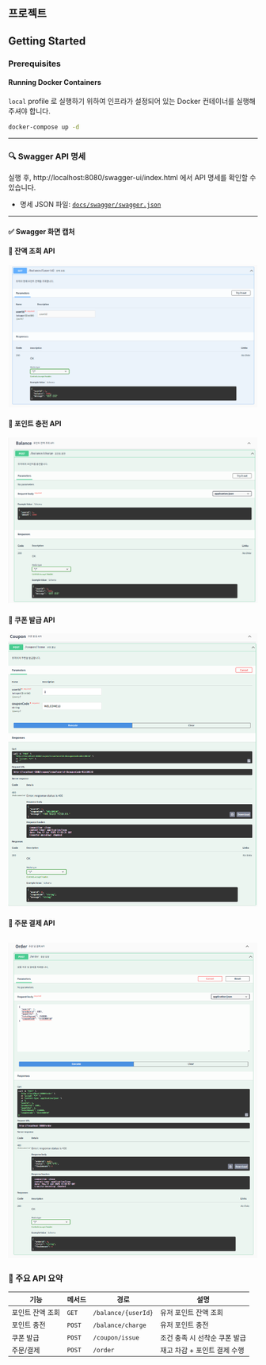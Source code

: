 ## 프로젝트

## Getting Started

### Prerequisites

#### Running Docker Containers

`local` profile 로 실행하기 위하여 인프라가 설정되어 있는 Docker 컨테이너를 실행해주셔야 합니다.

```bash
docker-compose up -d
```
---

### 🔍 Swagger API 명세

실행 후, http://localhost:8080/swagger-ui/index.html 에서 API 명세를 확인할 수 있습니다.

- 명세 JSON 파일: [`docs/swagger/swagger.json`](./docs/swagger/swagger.json)

---
#### ✅ Swagger  화면 캡처

#### 🔹 잔액 조회 API
![잔액 조회](docs/swagger/잔액조회.png)

#### 🔹 포인트 충전 API
![포인트 충전](docs/swagger/포인트충전.png)

#### 🔹 쿠폰 발급 API
![쿠폰 발급](docs/swagger/쿠폰발급.png)

#### 🔹 주문 결제 API
![주문 결제](docs/swagger/주문결제.png)
---

### 📌 주요 API 요약

| 기능             | 메서드 | 경로                  | 설명                         |
|------------------|--------|------------------------|------------------------------|
| 포인트 잔액 조회 | `GET`  | `/balance/{userId}`    | 유저 포인트 잔액 조회       |
| 포인트 충전      | `POST` | `/balance/charge`      | 유저 포인트 충전            |
| 쿠폰 발급        | `POST` | `/coupon/issue`        | 조건 충족 시 선착순 쿠폰 발급 |
| 주문/결제        | `POST` | `/order`               | 재고 차감 + 포인트 결제 수행 |